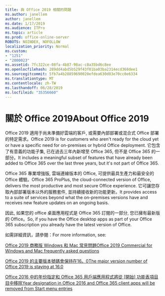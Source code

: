 ```yaml
---
title: 與 Office 2019 相關的問題
ms.author: janellem
author: janellem
ms.date: 1/17/2019
ms.audience: ITPro
ms.topic: article
ms.prod: office-online-server
ROBOTS: NOINDEX, NOFOLLOW
localization_priority: Normal
ms.custom:
- "1251"
- "2000023"
ms.assetid: 7fc322ce-08fa-4b87-98ac-c8a35bd6c8ee
ms.openlocfilehash: 289dd4abd5b529f43f01ba03ba2314ecd368dee1
ms.sourcegitcommit: 5fb7a4b28859690020efdea630d03e70cc0e6334
ms.translationtype: MT
ms.contentlocale: zh-TW
ms.lasthandoff: 06/28/2019
ms.locfileid: "35356660"
---
```

# <a name="about-office-2019"></a><span data-ttu-id="40300-102">關於 Office 2019</span><span class="sxs-lookup"><span data-stu-id="40300-102">About Office 2019</span></span>

<span data-ttu-id="40300-103">Office 2019 適用于尚未準備好雲端的客戶, 或需要內部部署或混合式 Office 部署的特定需求。</span><span class="sxs-lookup"><span data-stu-id="40300-103">Office 2019 is for customers who aren't ready for the cloud yet or have a specific need for on-premises or hybrid Office deployment.</span></span> <span data-ttu-id="40300-104">它包含了有意義的功能子集, 已在過去三年內新增至 Office 365, 但不是 Office 365 的一部分。</span><span class="sxs-lookup"><span data-stu-id="40300-104">It includes a meaningful subset of features that have already been added to Office 365 over the last three years, but it's not part of Office 365.</span></span>
  
<span data-ttu-id="40300-105">Office 365 專業增強版, 雲端連線版本的 Office, 可提供最具生產力和最安全的 Office 體驗。</span><span class="sxs-lookup"><span data-stu-id="40300-105">Office 365 ProPlus, the cloud-connected version of Office, delivers the most productive and most secure Office experience.</span></span> <span data-ttu-id="40300-106">它可讓您存取內部部署版本以外的服務套件, 並持續接收新的功能更新。</span><span class="sxs-lookup"><span data-stu-id="40300-106">It provides access to a suite of services beyond what the on-premises versions have and receives new feature updates on an ongoing basis.</span></span>
  
<span data-ttu-id="40300-107">因此, 如果您的 office 桌面應用程式是 Office 365 訂閱的一部分, 您已擁有最新版的 Office。</span><span class="sxs-lookup"><span data-stu-id="40300-107">So, if you have the Office desktop apps as part of your Office 365 subscription you already have the latest version of Office.</span></span>
  
<span data-ttu-id="40300-108">如需詳細資訊，請參閱：</span><span class="sxs-lookup"><span data-stu-id="40300-108">For more information, see:</span></span>
  
[<span data-ttu-id="40300-109">Office 2019 商務版 Windows 和 Mac 常見問題</span><span class="sxs-lookup"><span data-stu-id="40300-109">Office 2019 Commercial for Windows and Mac frequently asked questions</span></span>](https://support.microsoft.com/help/4133312)
  
[<span data-ttu-id="40300-110">Office 2019 的主要版本號碼會保持在16。0</span><span class="sxs-lookup"><span data-stu-id="40300-110">The major version number of Office 2019 is staying at 16.0</span></span>](https://docs.microsoft.com/deployoffice/office2019/overview)
  
<span data-ttu-id="40300-111">[Office 2016 中的年份指定和 Office 365 用戶端應用程式將從 [開始] 功能表項目目中移除](https://support.office.com/article/8fe5e052-76d2-49de-af30-2e84ed3da907?wt.mc_id=Alchemy_ClientDIA)</span><span class="sxs-lookup"><span data-stu-id="40300-111">[Year designation in Office 2016 and Office 365 client apps will be removed from Start menu entries](https://support.office.com/article/8fe5e052-76d2-49de-af30-2e84ed3da907?wt.mc_id=Alchemy_ClientDIA)</span></span>
  